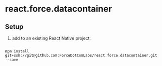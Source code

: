 # react.force.datacontainer


## Setup

1. add to an existing React Native project:

  ```

  npm install git+ssh://git@github.com:ForceDotComLabs/react.force.datacontainer.git --save

  ```
